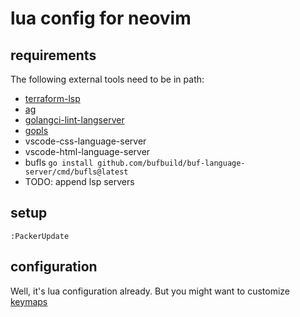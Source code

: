 # lua config for neovim

## requirements

The following external tools need to be in path:

- [terraform-lsp](https://github.com/juliosueiras/terraform-lsp)
- [ag](https://github.com/ggreer/the_silver_searcher)
- [golangci-lint-langserver](https://github.com/nametake/golangci-lint-langserver)
- [gopls](https://github.com/golang/tools/tree/master/gopls)
- vscode-css-language-server
- vscode-html-language-server
- bufls `go install github.com/bufbuild/buf-language-server/cmd/bufls@latest`
- TODO: append lsp servers

## setup

```
:PackerUpdate
```

## configuration

Well, it's lua configuration already. But you might want to customize [keymaps](./lua/config-keys.lua)

